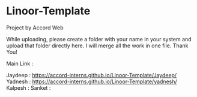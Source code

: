 # Linoor-Template
Project by Accord Web

While uploading, please create a folder with your name in your system and upload that folder directly here. I will merge all the work in one file. Thank You!

Main Link :

Jaydeep : https://accord-interns.github.io/Linoor-Template/Jaydeep/
Yadnesh : https://accord-interns.github.io/Linoor-Template/yadnesh/
Kalpesh :
Sanket  :
